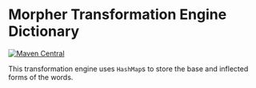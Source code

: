 # Morpher Transformation Engine Dictionary

[![Maven Central](https://img.shields.io/maven-central/v/com.github.szgabsz91/morpher-transformation-engine-dictionary)](https://central.sonatype.com/artifact/com.github.szgabsz91/morpher-transformation-engine-dictionary)

This transformation engine uses `HashMap`s to store the base and inflected forms of the words.

